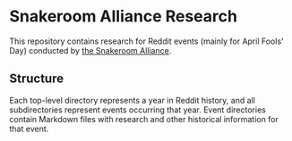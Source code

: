 # Snakeroom Alliance Research

This repository contains research for Reddit events (mainly for April Fools' Day) conducted by [the Snakeroom Alliance](https://discord.gg/CNahEjU).

## Structure

Each top-level directory represents a year in Reddit history, and all subdirectories represent events occurring that year. Event directories contain Markdown files with research and other historical information for that event.